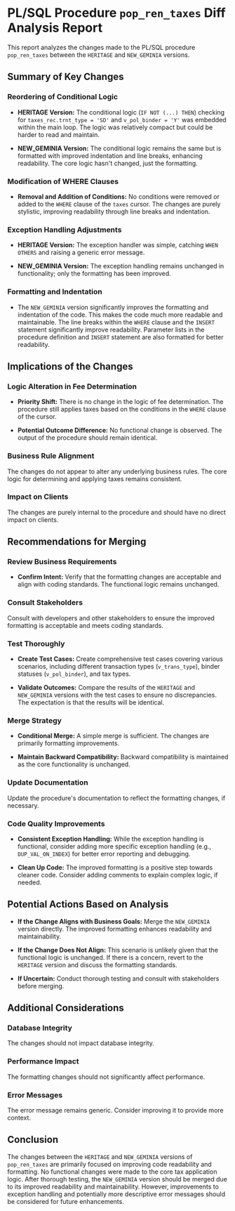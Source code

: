 # PL/SQL Procedure `pop_ren_taxes` Diff Analysis Report

This report analyzes the changes made to the PL/SQL procedure `pop_ren_taxes` between the `HERITAGE` and `NEW_GEMINIA` versions.

## Summary of Key Changes

### Reordering of Conditional Logic

- **HERITAGE Version:** The conditional logic (`IF NOT (...) THEN`) checking for `taxes_rec.trnt_type = 'SD'` and `v_pol_binder = 'Y'` was embedded within the main loop.  The logic was relatively compact but could be harder to read and maintain.

- **NEW_GEMINIA Version:** The conditional logic remains the same but is formatted with improved indentation and line breaks, enhancing readability.  The core logic hasn't changed, just the formatting.

### Modification of WHERE Clauses

- **Removal and Addition of Conditions:** No conditions were removed or added to the `WHERE` clause of the `taxes` cursor. The changes are purely stylistic, improving readability through line breaks and indentation.

### Exception Handling Adjustments

- **HERITAGE Version:** The exception handler was simple, catching `WHEN OTHERS` and raising a generic error message.

- **NEW_GEMINIA Version:** The exception handling remains unchanged in functionality; only the formatting has been improved.

### Formatting and Indentation

- The `NEW_GEMINIA` version significantly improves the formatting and indentation of the code.  This makes the code much more readable and maintainable.  The line breaks within the `WHERE` clause and the `INSERT` statement significantly improve readability.  Parameter lists in the procedure definition and `INSERT` statement are also formatted for better readability.


## Implications of the Changes

### Logic Alteration in Fee Determination

- **Priority Shift:** There is no change in the logic of fee determination. The procedure still applies taxes based on the conditions in the `WHERE` clause of the cursor.

- **Potential Outcome Difference:** No functional change is observed. The output of the procedure should remain identical.

### Business Rule Alignment

The changes do not appear to alter any underlying business rules. The core logic for determining and applying taxes remains consistent.

### Impact on Clients

The changes are purely internal to the procedure and should have no direct impact on clients.

## Recommendations for Merging

### Review Business Requirements

- **Confirm Intent:** Verify that the formatting changes are acceptable and align with coding standards.  The functional logic remains unchanged.

### Consult Stakeholders

Consult with developers and other stakeholders to ensure the improved formatting is acceptable and meets coding standards.

### Test Thoroughly

- **Create Test Cases:** Create comprehensive test cases covering various scenarios, including different transaction types (`v_trans_type`), binder statuses (`v_pol_binder`), and tax types.

- **Validate Outcomes:**  Compare the results of the `HERITAGE` and `NEW_GEMINIA` versions with the test cases to ensure no discrepancies.  The expectation is that the results will be identical.

### Merge Strategy

- **Conditional Merge:** A simple merge is sufficient. The changes are primarily formatting improvements.

- **Maintain Backward Compatibility:** Backward compatibility is maintained as the core functionality is unchanged.

### Update Documentation

Update the procedure's documentation to reflect the formatting changes, if necessary.

### Code Quality Improvements

- **Consistent Exception Handling:** While the exception handling is functional, consider adding more specific exception handling (e.g., `DUP_VAL_ON_INDEX`) for better error reporting and debugging.

- **Clean Up Code:** The improved formatting is a positive step towards cleaner code.  Consider adding comments to explain complex logic, if needed.


## Potential Actions Based on Analysis

- **If the Change Aligns with Business Goals:**  Merge the `NEW_GEMINIA` version directly. The improved formatting enhances readability and maintainability.

- **If the Change Does Not Align:** This scenario is unlikely given that the functional logic is unchanged.  If there is a concern, revert to the `HERITAGE` version and discuss the formatting standards.

- **If Uncertain:** Conduct thorough testing and consult with stakeholders before merging.


## Additional Considerations

### Database Integrity

The changes should not impact database integrity.

### Performance Impact

The formatting changes should not significantly affect performance.

### Error Messages

The error message remains generic.  Consider improving it to provide more context.


## Conclusion

The changes between the `HERITAGE` and `NEW_GEMINIA` versions of `pop_ren_taxes` are primarily focused on improving code readability and formatting.  No functional changes were made to the core tax application logic.  After thorough testing, the `NEW_GEMINIA` version should be merged due to its improved readability and maintainability.  However, improvements to exception handling and potentially more descriptive error messages should be considered for future enhancements.
